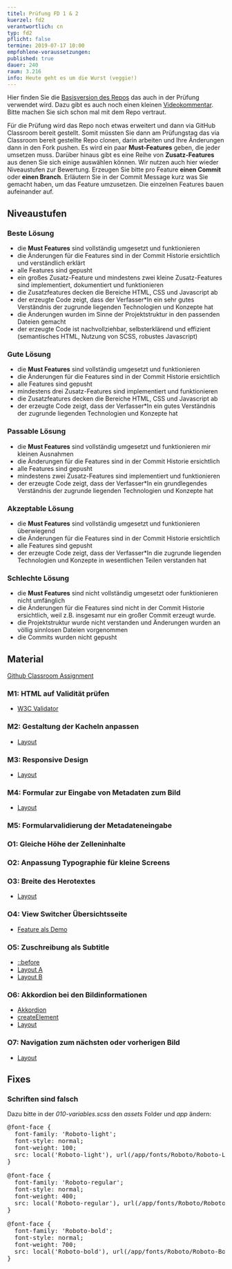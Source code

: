 ```yaml
---
titel: Prüfung FD 1 & 2
kuerzel: fd2
verantwortlich: cn
typ: fd2
pflicht: false
termine: 2019-07-17 10:00
empfohlene-voraussetzungen: 
published: true
dauer: 240
raum: 3.216
info: Heute geht es um die Wurst (veggie!)
---
```


Hier finden Sie die [Basisversion des Repos](https://github.com/cnoss/mi-bachelor-webdevelopment-fd-2019) das auch in der Prüfung verwendet wird. Dazu gibt es auch noch einen kleinen [Videokommentar](https://youtu.be/KdZUcgW0sYc). Bitte machen Sie sich schon mal mit dem Repo vertraut. 

Für die Prüfung wird das Repo noch etwas erweitert und dann via GitHub Classroom bereit gestellt. Somit müssten Sie dann am Prüfungstag das via Classroom bereit gestellte Repo clonen, darin arbeiten und Ihre Änderungen dann in den Fork pushen. Es wird ein paar **Must-Features** geben, die jeder umsetzen muss. Darüber hinaus gibt es eine Reihe von **Zusatz-Features** aus denen Sie sich einige auswählen können. Wir nutzen auch hier wieder Niveaustufen zur Bewertung. Erzeugen Sie bitte pro Feature **einen Commit** oder **einen Branch**. Erläutern Sie in der Commit Message kurz was Sie gemacht haben, um das Feature umzusetzen. Die einzelnen Features bauen aufeinander auf.


## Niveaustufen

### Beste Lösung
- die **Must Features** sind vollständig umgesetzt und funktionieren
- die Änderungen für die Features sind in der Commit Historie ersichtlich und verständlich erklärt
- alle Features sind gepusht
- ein großes Zusatz-Feature und mindestens zwei kleine Zusatz-Features sind implementiert, dokumentiert und funktionieren
- die Zusatzfeatures decken die Bereiche HTML, CSS und Javascript ab
- der erzeugte Code zeigt, dass der Verfasser\*In ein sehr gutes Verständnis der zugrunde liegenden Technologien und Konzepte hat 
- die Änderungen wurden im Sinne der Projektstruktur in den passenden Dateien gemacht
- der erzeugte Code ist nachvollziehbar, selbsterklärend und effizient (semantisches HTML, Nutzung von SCSS, robustes Javascript)

### Gute Lösung
- die **Must Features** sind vollständig umgesetzt und funktionieren
- die Änderungen für die Features sind in der Commit Historie ersichtlich
- alle Features sind gepusht
- mindestens drei Zusatz-Features sind implementiert und funktionieren
- die Zusatzfeatures decken die Bereiche HTML, CSS und Javascript ab
- der erzeugte Code zeigt, dass der Verfasser\*In ein gutes Verständnis der zugrunde liegenden Technologien und Konzepte hat

### Passable Lösung
- die **Must Features** sind vollständig umgesetzt und funktionieren mir kleinen Ausnahmen
- die Änderungen für die Features sind in der Commit Historie ersichtlich
- alle Features sind gepusht
- mindestens zwei Zusatz-Features sind implementiert und funktionieren
- der erzeugte Code zeigt, dass der Verfasser\*In ein grundlegendes Verständnis der zugrunde liegenden Technologien und Konzepte hat

### Akzeptable Lösung
- die **Must Features** sind vollständig umgesetzt und funktionieren überwiegend
- die Änderungen für die Features sind in der Commit Historie ersichtlich
- alle Features sind gepusht
- der erzeugte Code zeigt, dass der Verfasser\*In die zugrunde liegenden Technologien und Konzepte in wesentlichen Teilen verstanden hat

### Schlechte Lösung
- die **Must Features** sind nicht vollständig umgesetzt oder funktionieren nicht umfänglich
- die Änderungen für die Features sind nicht in der Commit Historie ersichtlich, weil z.B. insgesamt nur ein großer Commit erzeugt wurde.
- die Projektstruktur wurde nicht verstanden und Änderungen wurden an völlig sinnlosen Dateien vorgenommen
- die Commits wurden nicht gepusht

## Material

[Github Classroom Assignment](https://classroom.github.com/a/MuFQLUFT)

### M1: HTML auf Validität prüfen
- [W3C Validator](https://validator.w3.org/nu/#textarea)

### M2: Gestaltung der Kacheln anpassen
- [Layout](../../material/frontend-development-pruefung/m2-kachel.jpg)

### M3: Responsive Design
- [Layout](../../material/frontend-development-pruefung/m3-responsive.jpg)


### M4: Formular zur Eingabe von Metadaten zum Bild
- [Layout](../../material/frontend-development-pruefung/m4-form.jpg)

### M5: Formularvalidierung der Metadateneingabe

### O1: Gleiche Höhe der Zelleninhalte

### O2: Anpassung Typographie für kleine Screens


### O3: Breite des Herotextes
- [Layout](../../material/frontend-development-pruefung/O3-herotext.jpg)

### O4: View Switcher Übersichtsseite
- [Feature als Demo](https://www.youtube.com/watch?v=_K7BeXSGECw&feature=youtu.be)

### O5: Zuschreibung als Subtitle
- [::before](https://developer.mozilla.org/de/docs/Web/CSS/::before)
- [Layout A](../../material/frontend-development-pruefung/O5-zuschreibung-a.jpg)
- [Layout B](../../material/frontend-development-pruefung/O5-zuschreibung-b.jpg)

### O6: Akkordion bei den Bildinformationen
- [Akkordion](https://kulturbanause.de/faq/accordion/)
- [createElement](https://developer.mozilla.org/de/docs/Web/API/Document/createElement)
- [Layout](../../material/frontend-development-pruefung/O6-akkordion.jpg)

### O7: Navigation zum nächsten oder vorherigen Bild
- [Layout](../../material/frontend-development-pruefung/O7-navigation.jpg)

## Fixes

### Schriften sind falsch

Dazu bitte in der *010-variables.scss* den *assets* Folder und *app* ändern:

<pre>
@font-face {
  font-family: 'Roboto-light';
  font-style: normal;
  font-weight: 100;
  src: local('Roboto-light'), url(/app/fonts/Roboto/Roboto-Light.ttf);
}

@font-face {
  font-family: 'Roboto-regular';
  font-style: normal;
  font-weight: 400;
  src: local('Roboto-regular'), url(/app/fonts/Roboto/Roboto-Regular.ttf);
}

@font-face {
  font-family: 'Roboto-bold';
  font-style: normal;
  font-weight: 700;
  src: local('Roboto-bold'), url(/app/fonts/Roboto/Roboto-Bold.ttf);
}
</pre>


